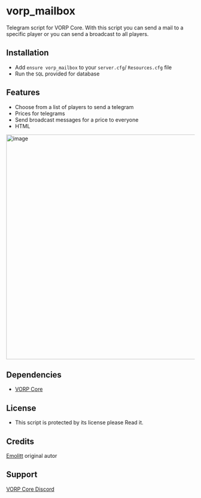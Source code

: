 # **vorp_mailbox**
Telegram script for VORP Core. With this script you can send a mail to a specific player or you can send a broadcast to all players.

## **Installation**
- Add `ensure vorp_mailbox` to your `server.cfg`/ `Resources.cfg` file
- Run the `SQL` provided for database

## **Features**
- Choose from a list of players to send a telegram
- Prices for telegrams
- Send broadcast messages for a price to everyone
- HTML

<img width="600" alt="image" src="https://files.catbox.moe/qk3nfq.png">

## **Dependencies**
- [VORP Core](https://github.com/VORPCORE/vorp_core-lua)

## **License** 
- This script is protected by its license please Read it.

## Credits
[Emolitt](https://github.com/RomainJolidon) original autor

## Support
[VORP Core Discord](https://discord.gg/JjNYMnDKMf)
